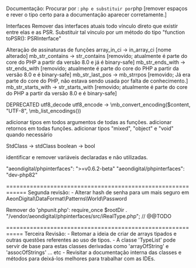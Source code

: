 

Documentação:
Procurar por : ``` php e substituir por ```php [remover espaços e rever o tipo certo para a documentação aparecer corretamente.]


Interfaces
Remover das interfaces atuais todo vínculo direto que existir entre elas e as PSR.
Substituir tal vínculo por um método do tipo "function toPSR(): PSRInterface"


Alteração de assinaturas de funções
array_in_ci         -> in_array_ci              [nome alterado]
mb_str_contains     -> str_contains             [removido; atualmente é parte do core do PHP a partir da versão 8.0 e já é binary-safe]
mb_str_ends_with    -> str_ends_with            [removido; atualmente é parte do core do PHP a partir da versão 8.0 e é binary-safe]
mb_str_last_pos     -> mb_strrpos               [removido; Já era parte do core do PHP, não estava sendo usada por falta de conhecimento.]
mb_str_starts_with  -> str_starts_with          [removido; atualmente é parte do core do PHP a partir da versão 8.0 e é binary-safe]

DEPRECATED
utf8_decode
utf8_encode         -> \mb_convert_encoding($content, "UTF-8", \mb_list_encodings())


adicionar tipos em todos argumentos de todas as funções.
adicionar retornos em todas funções.
adicionar tipos "mixed", "object" e "void" quando necessário

StdClass    -> stdClass
boolean     -> bool

identificar e remover variáveis declaradas e não utilizadas.


"aeondigital/phpinterfaces": ">=v0.6.2-beta"
"aeondigital/phpinterfaces": "dev-php82"


============================================================
Segunda revisão:
    - Alterar hash de senha para um mais seguro em AeonDigital\DataFormat\Patterns\World\Password

Remover do 'phpunit.php':
    require_once $rootDir . "/vendor/aeondigital/phpinterfaces/src/iRealType.php"; // @@TODO


===========================================================
Terceira Revisão:
    - Retomar a ideia de criar de arrays tipados e outras questões referentes ao uso
      de tipos.
    - A classe 'TypeList' pode servir de base para estas classes derivadas como 'arrayOfString' e 'assocOfStrings' ... etc
    - Revisitar a documentação interna das classes e métodos para deixá-los melhores para
      trabalhar com as IDEs.